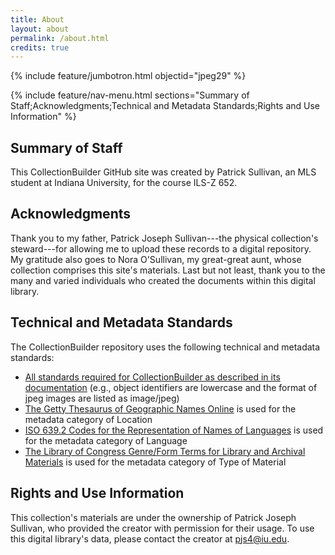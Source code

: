 ```yaml
---
title: About
layout: about
permalink: /about.html
credits: true
---
```


{% include feature/jumbotron.html objectid="jpeg29" %}

{% include feature/nav-menu.html sections="Summary of Staff;Acknowledgments;Technical and Metadata Standards;Rights and Use Information" %}

## Summary of Staff

This CollectionBuilder GitHub site was created by Patrick Sullivan, an MLS student at Indiana University, for the course ILS-Z 652.

## Acknowledgments

Thank you to my father, Patrick Joseph Sullivan---the physical collection's steward---for allowing me to upload these records to a digital repository. My gratitude also goes to Nora O'Sullivan, my great-great aunt, whose collection comprises this site's materials. Last but not least, thank you to the many and varied individuals who created the documents within this digital library.

## Technical and Metadata Standards

The CollectionBuilder repository uses the following technical and metadata standards:

* [All standards required for CollectionBuilder as described in its documentation](https://collectionbuilder.github.io/cb-docs/) (e.g., object identifiers are lowercase and the format of jpeg images are listed as image/jpeg)
* [The Getty Thesaurus of Geographic Names Online](https://www.getty.edu/research/tools/vocabularies/tgn/index.html) is used for the metadata category of Location
* [ISO 639.2 Codes for the Representation of Names of Languages](https://www.loc.gov/standards/iso639-2/php/code_list.php) is used for the metadata category of Language
* [The Library of Congress Genre/Form Terms for Library and Archival Materials](https://www.loc.gov/aba/publications/FreeLCGFT/GENRE.pdf) is used for the metadata category of Type of Material

## Rights and Use Information

This collection's materials are under the ownership of Patrick Joseph Sullivan, who provided the creator with permission for their usage. To use this digital library's data, please contact the creator at pjs4@iu.edu.
